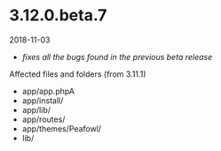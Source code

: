 # 3.12.0.beta.7

2018-11-03

- *fixes all the bugs found in the previous beta release*

Affected files and folders (from 3.11.1)

- app/app.phpA
- app/install/
- app/lib/
- app/routes/
- app/themes/Peafowl/
- lib/

